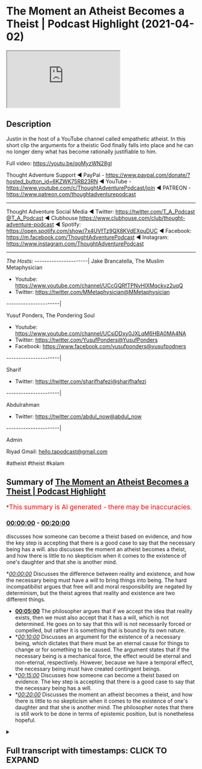 # The Moment an Atheist Becomes a Theist | Podcast Highlight (2021-04-02)

<iframe loading='lazy' src='https://www.youtube.com/embed/_VjXoEPU5z0'></iframe>

## Description

Justin in the host of a YouTube channel called empathetic atheist. In this short clip the arguments for a theistic God finally falls into place and he can no longer deny what has become rationally justifiable to him.

Full video: https://youtu.be/qoMyzWN28gI

Thought Adventure Support
◄ PayPal - https://www.paypal.com/donate/?hosted_button_id=6KZWK75RB23RN 
◄ YouTube - https://www.youtube.com/c/ThoughtAdventurePodcast/join
◄ PATREON - https://www.patreon.com/thoughtadventurepodcast
____________________________________________________________________

Thought Adventure Social Media
◄ Twitter: https://twitter.com/T_A_Podcast​​@T_A_Podcast
◄ Clubhouse https://www.clubhouse.com/club/thought-adventure-podcast
◄ Spotify: https://open.spotify.com/show/7x4UVfTz9QX8KVdEXquDUC
◄ Facebook: https://m.facebook.com/ThoughtAdventurePodcast
◄ Instagram: https://www.instagram.com/ThoughtAdventurePodcast​

----------------------------------------------------------------

*The Hosts:*
----------------------|
Jake Brancatella, The Muslim Metaphysician

- Youtube: https://www.youtube.com/channel/UCcGQRfTPNyHlXMqckvz2uqQ
- Twitter:  https://twitter.com/MMetaphysician​​@MMetaphysician

----------------------|

Yusuf Ponders, The Pondering Soul

- Youtube: https://www.youtube.com/channel/UCsiDDxy0JXLqM6HBA0MA4NA
- Twitter: https://twitter.com/YusufPonders​​@YusufPonders
- Facebook: https://www.facebook.com/yusufponders​@yusufpodners

----------------------|

Sharif

- Twitter: https://twitter.com/sharifhafezi​​@sharifhafezi

----------------------|

Abdulrahman

- Twitter: https://twitter.com/abdul_now​@abdul_now

----------------------|

Admin

Riyad 
Gmail: hello.tapodcast@gmail.com

#atheist #theist #kalam

## Summary of [The Moment an Atheist Becomes a Theist | Podcast Highlight](https://www.youtube.com/watch?v=_VjXoEPU5z0)


*<span style="color:red; font-size:125%">This summary is AI generated - there may be inaccuracies</span>.

### [00:00:00](https://www.youtube.com/watch?v=_VjXoEPU5z0&t=0) - [00:20:00](https://www.youtube.com/watch?v=_VjXoEPU5z0&t=1200)

 discusses how someone can become a theist based on evidence, and how the key step is accepting that there is a good case to say that the necessary being has a will.  also discusses the moment an atheist becomes a theist, and how there is little to no skepticism when it comes to the existence of one's daughter and that she is another mind.

**[00:00:00](https://www.youtube.com/watch?v=_VjXoEPU5z0&t=0)* Discusses the difference between reality and existence, and how the necessary being must have a will to bring things into being. The hard incompatibilist argues that free will and moral responsibility are negated by determinism, but the theist agrees that reality and existence are two different things.
* **[00:05:00](https://www.youtube.com/watch?v=_VjXoEPU5z0&t=300)** The philosopher argues that if we accept the idea that reality exists, then we must also accept that it has a will, which is not determined. He goes on to say that this will is not necessarily forced or compelled, but rather it is something that is bound by its own nature.
* **[00:10:00](https://www.youtube.com/watch?v=_VjXoEPU5z0&t=600)* Discusses an argument for the existence of a necessary being, which dictates that there must be an eternal cause for things to change or for something to be caused. The argument states that if the necessary being is a mechanical force, the effect would be eternal and non-eternal, respectively. However, because we have a temporal effect, the necessary being must have created contingent beings.
* **[00:15:00](https://www.youtube.com/watch?v=_VjXoEPU5z0&t=900)* Discusses how someone can become a theist based on evidence. The key step is accepting that there is a good case to say that the necessary being has a will.
* **[00:20:00](https://www.youtube.com/watch?v=_VjXoEPU5z0&t=1200)* Discusses the moment an atheist becomes a theist, and how there is little to no skepticism when it comes to the existence of one's daughter and that she is another mind. The philosopher notes that there is still work to be done in terms of epistemic position, but is nonetheless hopeful.

<details><summary><h2>Full transcript with timestamps: CLICK TO EXPAND</h2></summary>

[0:00:14](https://youtu.be/_VjXoEPU5z0?t=14) yeah good man i was just  
[0:00:15](https://youtu.be/_VjXoEPU5z0?t=15) obviously i had to go and pray so i  
[0:00:17](https://youtu.be/_VjXoEPU5z0?t=17) couldn't hear the discussion so  
[0:00:19](https://youtu.be/_VjXoEPU5z0?t=19) have you convinced him yet about belief  
[0:00:21](https://youtu.be/_VjXoEPU5z0?t=21) in a god yet  
[0:00:24](https://youtu.be/_VjXoEPU5z0?t=24) oh i'm there i'm there with a with a  
[0:00:25](https://youtu.be/_VjXoEPU5z0?t=25) necessary being  
[0:00:28](https://youtu.be/_VjXoEPU5z0?t=28) is this a necessary being do you believe  
[0:00:29](https://youtu.be/_VjXoEPU5z0?t=29) in necessary stage two brother  
[0:00:32](https://youtu.be/_VjXoEPU5z0?t=32) do you believe that a necessary being  
[0:00:33](https://youtu.be/_VjXoEPU5z0?t=33) needs to have a will no  
[0:00:37](https://youtu.be/_VjXoEPU5z0?t=37) yeah explain why not  
[0:00:40](https://youtu.be/_VjXoEPU5z0?t=40) i don't think reality has a will reality  
[0:00:44](https://youtu.be/_VjXoEPU5z0?t=44) to me is the causal necessary principle  
[0:00:46](https://youtu.be/_VjXoEPU5z0?t=46) for the  
[0:00:46](https://youtu.be/_VjXoEPU5z0?t=46) for the existence of the universe so  
[0:00:49](https://youtu.be/_VjXoEPU5z0?t=49) with reality reality is the equivalent  
[0:00:51](https://youtu.be/_VjXoEPU5z0?t=51) to god  
[0:00:51](https://youtu.be/_VjXoEPU5z0?t=51) uh reality causes i wouldn't use the  
[0:00:54](https://youtu.be/_VjXoEPU5z0?t=54) word created but i  
[0:00:55](https://youtu.be/_VjXoEPU5z0?t=55) would use the word causes uh matter  
[0:00:58](https://youtu.be/_VjXoEPU5z0?t=58) space time consciousness all those  
[0:01:01](https://youtu.be/_VjXoEPU5z0?t=61) things i've  
[0:01:02](https://youtu.be/_VjXoEPU5z0?t=62) been looking into something called  
[0:01:03](https://youtu.be/_VjXoEPU5z0?t=63) neutral monism are you guys familiar  
[0:01:05](https://youtu.be/_VjXoEPU5z0?t=65) with that  
[0:01:07](https://youtu.be/_VjXoEPU5z0?t=67) yes but what do you mean by reality  
[0:01:09](https://youtu.be/_VjXoEPU5z0?t=69) causes  
[0:01:11](https://youtu.be/_VjXoEPU5z0?t=71) reality what is reality in that is it  
[0:01:14](https://youtu.be/_VjXoEPU5z0?t=74) just  
[0:01:15](https://youtu.be/_VjXoEPU5z0?t=75) like a um i mean what is reality in that  
[0:01:19](https://youtu.be/_VjXoEPU5z0?t=79) equation a plane of existence where  
[0:01:22](https://youtu.be/_VjXoEPU5z0?t=82) every contingent  
[0:01:23](https://youtu.be/_VjXoEPU5z0?t=83) thing is derived from  
[0:01:26](https://youtu.be/_VjXoEPU5z0?t=86) but you understand that the term con  
[0:01:28](https://youtu.be/_VjXoEPU5z0?t=88) existence is a predicate  
[0:01:30](https://youtu.be/_VjXoEPU5z0?t=90) it's something that you give uh as a  
[0:01:34](https://youtu.be/_VjXoEPU5z0?t=94) property of a being  
[0:01:35](https://youtu.be/_VjXoEPU5z0?t=95) it's not something that exists so i  
[0:01:37](https://youtu.be/_VjXoEPU5z0?t=97) can't use existence as a noun  
[0:01:39](https://youtu.be/_VjXoEPU5z0?t=99) well and the way you're using it as well  
[0:01:41](https://youtu.be/_VjXoEPU5z0?t=101) as you will use it as an adjective isn't  
[0:01:44](https://youtu.be/_VjXoEPU5z0?t=104) it  
[0:01:46](https://youtu.be/_VjXoEPU5z0?t=106) well yeah yeah okay and i guess you  
[0:01:48](https://youtu.be/_VjXoEPU5z0?t=108) could also this is still  
[0:01:50](https://youtu.be/_VjXoEPU5z0?t=110) just referring to the fact that anything  
[0:01:52](https://youtu.be/_VjXoEPU5z0?t=112) that has existence you're sort of  
[0:01:54](https://youtu.be/_VjXoEPU5z0?t=114) putting it into that  
[0:01:55](https://youtu.be/_VjXoEPU5z0?t=115) but we've already spent a bit of time  
[0:01:57](https://youtu.be/_VjXoEPU5z0?t=117) discussing why there's a distinction and  
[0:01:58](https://youtu.be/_VjXoEPU5z0?t=118) you've already  
[0:01:59](https://youtu.be/_VjXoEPU5z0?t=119) um conceded to this there's a  
[0:02:01](https://youtu.be/_VjXoEPU5z0?t=121) distinction between two different kinds  
[0:02:03](https://youtu.be/_VjXoEPU5z0?t=123) of existence  
[0:02:04](https://youtu.be/_VjXoEPU5z0?t=124) that being possible existence or  
[0:02:05](https://youtu.be/_VjXoEPU5z0?t=125) contingent beings and the necessary  
[0:02:07](https://youtu.be/_VjXoEPU5z0?t=127) being  
[0:02:08](https://youtu.be/_VjXoEPU5z0?t=128) so when you're describing existence in  
[0:02:10](https://youtu.be/_VjXoEPU5z0?t=130) the way you are  
[0:02:11](https://youtu.be/_VjXoEPU5z0?t=131) you're just putting these all of these  
[0:02:13](https://youtu.be/_VjXoEPU5z0?t=133) things into one category despite there  
[0:02:15](https://youtu.be/_VjXoEPU5z0?t=135) being a huge distinction between  
[0:02:17](https://youtu.be/_VjXoEPU5z0?t=137) that which gives rise to possible  
[0:02:19](https://youtu.be/_VjXoEPU5z0?t=139) existence  
[0:02:20](https://youtu.be/_VjXoEPU5z0?t=140) and the thing that's making them come  
[0:02:23](https://youtu.be/_VjXoEPU5z0?t=143) into being itself  
[0:02:25](https://youtu.be/_VjXoEPU5z0?t=145) so you've already said that there is a  
[0:02:27](https://youtu.be/_VjXoEPU5z0?t=147) necessary being  
[0:02:30](https://youtu.be/_VjXoEPU5z0?t=150) and to say well existence doesn't have a  
[0:02:33](https://youtu.be/_VjXoEPU5z0?t=153) will  
[0:02:34](https://youtu.be/_VjXoEPU5z0?t=154) that's to completely forget all the  
[0:02:36](https://youtu.be/_VjXoEPU5z0?t=156) argumentation that's been leading up to  
[0:02:38](https://youtu.be/_VjXoEPU5z0?t=158) this distinction between different kinds  
[0:02:39](https://youtu.be/_VjXoEPU5z0?t=159) of  
[0:02:40](https://youtu.be/_VjXoEPU5z0?t=160) existent beings that is necessary and  
[0:02:43](https://youtu.be/_VjXoEPU5z0?t=163) possible and to say well this as a whole  
[0:02:47](https://youtu.be/_VjXoEPU5z0?t=167) can't have a will we've not been arguing  
[0:02:49](https://youtu.be/_VjXoEPU5z0?t=169) for that we've said we've admitted yes  
[0:02:51](https://youtu.be/_VjXoEPU5z0?t=171) there are  
[0:02:52](https://youtu.be/_VjXoEPU5z0?t=172) there is this thing called existent  
[0:02:54](https://youtu.be/_VjXoEPU5z0?t=174) beings  
[0:02:56](https://youtu.be/_VjXoEPU5z0?t=176) now if you go into that bubble of things  
[0:02:59](https://youtu.be/_VjXoEPU5z0?t=179) are there different kinds of existent  
[0:03:00](https://youtu.be/_VjXoEPU5z0?t=180) beings yes there's a necessary being  
[0:03:02](https://youtu.be/_VjXoEPU5z0?t=182) and there's a possible being or possible  
[0:03:04](https://youtu.be/_VjXoEPU5z0?t=184) beings plural  
[0:03:06](https://youtu.be/_VjXoEPU5z0?t=186) and we're saying that the uh the  
[0:03:10](https://youtu.be/_VjXoEPU5z0?t=190) necessary  
[0:03:11](https://youtu.be/_VjXoEPU5z0?t=191) has to have a will and we we gave the  
[0:03:13](https://youtu.be/_VjXoEPU5z0?t=193) reasoning there so if this necessary  
[0:03:15](https://youtu.be/_VjXoEPU5z0?t=195) being is  
[0:03:15](https://youtu.be/_VjXoEPU5z0?t=195) independent yeah it is bringing things  
[0:03:18](https://youtu.be/_VjXoEPU5z0?t=198) into being  
[0:03:20](https://youtu.be/_VjXoEPU5z0?t=200) there is this strange occurrence here of  
[0:03:22](https://youtu.be/_VjXoEPU5z0?t=202) the the lack of  
[0:03:23](https://youtu.be/_VjXoEPU5z0?t=203) causality in the sense that this being  
[0:03:25](https://youtu.be/_VjXoEPU5z0?t=205) isn't being acted  
[0:03:26](https://youtu.be/_VjXoEPU5z0?t=206) upon in the same way so i know you're a  
[0:03:29](https://youtu.be/_VjXoEPU5z0?t=209) determinist yeah  
[0:03:30](https://youtu.be/_VjXoEPU5z0?t=210) are you still there i mean i've i've  
[0:03:32](https://youtu.be/_VjXoEPU5z0?t=212) moved on that too  
[0:03:34](https://youtu.be/_VjXoEPU5z0?t=214) but so but even if you would want to let  
[0:03:36](https://youtu.be/_VjXoEPU5z0?t=216) me just clarify real quick i  
[0:03:38](https://youtu.be/_VjXoEPU5z0?t=218) i am a hard incompatibilist uh in the  
[0:03:40](https://youtu.be/_VjXoEPU5z0?t=220) same sense as jake  
[0:03:43](https://youtu.be/_VjXoEPU5z0?t=223) we just sit on different ends of the  
[0:03:45](https://youtu.be/_VjXoEPU5z0?t=225) spectrum i am a hard incompatibilist  
[0:03:47](https://youtu.be/_VjXoEPU5z0?t=227) that uh negates free will that leans  
[0:03:50](https://youtu.be/_VjXoEPU5z0?t=230) towards determinism negates free will  
[0:03:52](https://youtu.be/_VjXoEPU5z0?t=232) and or moral responsibility okay right  
[0:03:55](https://youtu.be/_VjXoEPU5z0?t=235) but you understand just in that when you  
[0:03:57](https://youtu.be/_VjXoEPU5z0?t=237) say existence  
[0:03:58](https://youtu.be/_VjXoEPU5z0?t=238) is the necessary existence you're using  
[0:04:02](https://youtu.be/_VjXoEPU5z0?t=242) existence that  
[0:04:03](https://youtu.be/_VjXoEPU5z0?t=243) has an adjective exactly it doesn't make  
[0:04:06](https://youtu.be/_VjXoEPU5z0?t=246) sense when you say existing no no no  
[0:04:09](https://youtu.be/_VjXoEPU5z0?t=249) reality is  
[0:04:12](https://youtu.be/_VjXoEPU5z0?t=252) so what i would need to do is is find a  
[0:04:14](https://youtu.be/_VjXoEPU5z0?t=254) way to separate  
[0:04:15](https://youtu.be/_VjXoEPU5z0?t=255) reality from existence find a  
[0:04:18](https://youtu.be/_VjXoEPU5z0?t=258) distinction between those two things  
[0:04:19](https://youtu.be/_VjXoEPU5z0?t=259) because i'm not necessarily trying to  
[0:04:21](https://youtu.be/_VjXoEPU5z0?t=261) say  
[0:04:22](https://youtu.be/_VjXoEPU5z0?t=262) that existence is existence or reality  
[0:04:25](https://youtu.be/_VjXoEPU5z0?t=265) is reality  
[0:04:30](https://youtu.be/_VjXoEPU5z0?t=270) is that which exists as either a  
[0:04:33](https://youtu.be/_VjXoEPU5z0?t=273) possible existence or a necessary  
[0:04:35](https://youtu.be/_VjXoEPU5z0?t=275) existence which i think what joseph was  
[0:04:36](https://youtu.be/_VjXoEPU5z0?t=276) saying before  
[0:04:38](https://youtu.be/_VjXoEPU5z0?t=278) then yes but that's what we agree that  
[0:04:40](https://youtu.be/_VjXoEPU5z0?t=280) reality  
[0:04:42](https://youtu.be/_VjXoEPU5z0?t=282) is that which exists as a possible  
[0:04:43](https://youtu.be/_VjXoEPU5z0?t=283) existence and or it's a necessary  
[0:04:45](https://youtu.be/_VjXoEPU5z0?t=285) existence  
[0:04:46](https://youtu.be/_VjXoEPU5z0?t=286) now all we're saying is okay you've got  
[0:04:48](https://youtu.be/_VjXoEPU5z0?t=288) possible existence  
[0:04:49](https://youtu.be/_VjXoEPU5z0?t=289) which are possible and need to be  
[0:04:51](https://youtu.be/_VjXoEPU5z0?t=291) actualized to have a particular  
[0:04:53](https://youtu.be/_VjXoEPU5z0?t=293) attribute  
[0:04:54](https://youtu.be/_VjXoEPU5z0?t=294) or that they began to exist and a  
[0:04:57](https://youtu.be/_VjXoEPU5z0?t=297) necessary existence which is eternal  
[0:05:00](https://youtu.be/_VjXoEPU5z0?t=300) uh which had to do the actualizing now  
[0:05:02](https://youtu.be/_VjXoEPU5z0?t=302) the actualizing or the causing  
[0:05:05](https://youtu.be/_VjXoEPU5z0?t=305) of these possible things it required a  
[0:05:08](https://youtu.be/_VjXoEPU5z0?t=308) choice  
[0:05:09](https://youtu.be/_VjXoEPU5z0?t=309) otherwise these possible things are no  
[0:05:10](https://youtu.be/_VjXoEPU5z0?t=310) longer possible they're necessary as  
[0:05:12](https://youtu.be/_VjXoEPU5z0?t=312) well  
[0:05:13](https://youtu.be/_VjXoEPU5z0?t=313) and no not only that yeah go sorry and  
[0:05:16](https://youtu.be/_VjXoEPU5z0?t=316) also so  
[0:05:18](https://youtu.be/_VjXoEPU5z0?t=318) the idea that existence doesn't  
[0:05:21](https://youtu.be/_VjXoEPU5z0?t=321) necessarily have to have a will  
[0:05:23](https://youtu.be/_VjXoEPU5z0?t=323) we're conceding that with the idea that  
[0:05:25](https://youtu.be/_VjXoEPU5z0?t=325) possible existence  
[0:05:27](https://youtu.be/_VjXoEPU5z0?t=327) can have a will and cannot have a will  
[0:05:29](https://youtu.be/_VjXoEPU5z0?t=329) that is some  
[0:05:30](https://youtu.be/_VjXoEPU5z0?t=330) of possible existent beings by possible  
[0:05:34](https://youtu.be/_VjXoEPU5z0?t=334) existence you mean contingent beings  
[0:05:36](https://youtu.be/_VjXoEPU5z0?t=336) yeah yeah so they can be their their  
[0:05:38](https://youtu.be/_VjXoEPU5z0?t=338) non-existence is not inconceivable  
[0:05:40](https://youtu.be/_VjXoEPU5z0?t=340) so that you know these things can come  
[0:05:42](https://youtu.be/_VjXoEPU5z0?t=342) into being and they can cease to be  
[0:05:44](https://youtu.be/_VjXoEPU5z0?t=344) you know they can originate that they  
[0:05:46](https://youtu.be/_VjXoEPU5z0?t=346) have a will i would just say that their  
[0:05:47](https://youtu.be/_VjXoEPU5z0?t=347) will  
[0:05:47](https://youtu.be/_VjXoEPU5z0?t=347) isn't uh isn't derived from free choice  
[0:05:51](https://youtu.be/_VjXoEPU5z0?t=351) like that their their will right but  
[0:05:53](https://youtu.be/_VjXoEPU5z0?t=353) then that complicates it even further  
[0:05:55](https://youtu.be/_VjXoEPU5z0?t=355) because  
[0:05:55](https://youtu.be/_VjXoEPU5z0?t=355) if you want to say because we're saying  
[0:05:57](https://youtu.be/_VjXoEPU5z0?t=357) i'm saying that there are i think like a  
[0:05:58](https://youtu.be/_VjXoEPU5z0?t=358) stone  
[0:05:59](https://youtu.be/_VjXoEPU5z0?t=359) doesn't necessarily have a will i'm  
[0:06:01](https://youtu.be/_VjXoEPU5z0?t=361) happy to concede that  
[0:06:03](https://youtu.be/_VjXoEPU5z0?t=363) you know we can go down this route of  
[0:06:05](https://youtu.be/_VjXoEPU5z0?t=365) psychism and things like that but  
[0:06:07](https://youtu.be/_VjXoEPU5z0?t=367) i'm happy to say that there are things  
[0:06:09](https://youtu.be/_VjXoEPU5z0?t=369) in existence that don't have a will  
[0:06:12](https://youtu.be/_VjXoEPU5z0?t=372) and you know if you're saying that then  
[0:06:15](https://youtu.be/_VjXoEPU5z0?t=375) we can say  
[0:06:16](https://youtu.be/_VjXoEPU5z0?t=376) yeah it's not necessarily the case that  
[0:06:18](https://youtu.be/_VjXoEPU5z0?t=378) existence  
[0:06:19](https://youtu.be/_VjXoEPU5z0?t=379) has to have a will well because we can  
[0:06:21](https://youtu.be/_VjXoEPU5z0?t=381) point at things in reality that don't  
[0:06:23](https://youtu.be/_VjXoEPU5z0?t=383) have a will so we yeah that's fine  
[0:06:25](https://youtu.be/_VjXoEPU5z0?t=385) but then again we've already made a  
[0:06:26](https://youtu.be/_VjXoEPU5z0?t=386) distinction between the possible and the  
[0:06:27](https://youtu.be/_VjXoEPU5z0?t=387) necessary  
[0:06:28](https://youtu.be/_VjXoEPU5z0?t=388) and the only reason you can say well  
[0:06:30](https://youtu.be/_VjXoEPU5z0?t=390) reality doesn't necessarily have to have  
[0:06:32](https://youtu.be/_VjXoEPU5z0?t=392) a will  
[0:06:34](https://youtu.be/_VjXoEPU5z0?t=394) that's a consequence of this  
[0:06:35](https://youtu.be/_VjXoEPU5z0?t=395) understanding that well possible  
[0:06:37](https://youtu.be/_VjXoEPU5z0?t=397) existence  
[0:06:38](https://youtu.be/_VjXoEPU5z0?t=398) and may not have a will and so therefore  
[0:06:40](https://youtu.be/_VjXoEPU5z0?t=400) you can infer from that  
[0:06:42](https://youtu.be/_VjXoEPU5z0?t=402) to the idea that quote reality doesn't  
[0:06:45](https://youtu.be/_VjXoEPU5z0?t=405) have a will  
[0:06:46](https://youtu.be/_VjXoEPU5z0?t=406) but then all you're talking about here  
[0:06:48](https://youtu.be/_VjXoEPU5z0?t=408) is the set of contingent things  
[0:06:51](https://youtu.be/_VjXoEPU5z0?t=411) and you're not seeing that we've already  
[0:06:53](https://youtu.be/_VjXoEPU5z0?t=413) made a distinction between that set  
[0:06:55](https://youtu.be/_VjXoEPU5z0?t=415) and the necessary existence and so then  
[0:06:57](https://youtu.be/_VjXoEPU5z0?t=417) when we're talking about the necessary  
[0:06:59](https://youtu.be/_VjXoEPU5z0?t=419) existence  
[0:06:59](https://youtu.be/_VjXoEPU5z0?t=419) there is no other way of explaining this  
[0:07:01](https://youtu.be/_VjXoEPU5z0?t=421) is other than having  
[0:07:03](https://youtu.be/_VjXoEPU5z0?t=423) the ability to choose there's nothing  
[0:07:05](https://youtu.be/_VjXoEPU5z0?t=425) acting upon it  
[0:07:06](https://youtu.be/_VjXoEPU5z0?t=426) making it do anything whatever  
[0:07:09](https://youtu.be/_VjXoEPU5z0?t=429) actions are coming from it whatever um  
[0:07:12](https://youtu.be/_VjXoEPU5z0?t=432) effects come from it  
[0:07:14](https://youtu.be/_VjXoEPU5z0?t=434) are self-determined and this is about as  
[0:07:17](https://youtu.be/_VjXoEPU5z0?t=437) free as a will as you're gonna get and  
[0:07:18](https://youtu.be/_VjXoEPU5z0?t=438) then  
[0:07:18](https://youtu.be/_VjXoEPU5z0?t=438) on top of that with what you've just  
[0:07:20](https://youtu.be/_VjXoEPU5z0?t=440) said um the this can you repeat what you  
[0:07:22](https://youtu.be/_VjXoEPU5z0?t=442) just mentioned there about you can  
[0:07:24](https://youtu.be/_VjXoEPU5z0?t=444) imagine  
[0:07:25](https://youtu.be/_VjXoEPU5z0?t=445) um you know these things as having a  
[0:07:26](https://youtu.be/_VjXoEPU5z0?t=446) will but a deterministic will  
[0:07:29](https://youtu.be/_VjXoEPU5z0?t=449) basic basically i have a will that's  
[0:07:32](https://youtu.be/_VjXoEPU5z0?t=452) that's derived from a arena of faculties  
[0:07:35](https://youtu.be/_VjXoEPU5z0?t=455) of  
[0:07:36](https://youtu.be/_VjXoEPU5z0?t=456) external factors like my existence my  
[0:07:38](https://youtu.be/_VjXoEPU5z0?t=458) brain my parents my society  
[0:07:39](https://youtu.be/_VjXoEPU5z0?t=459) everything like that brings me to figure  
[0:07:42](https://youtu.be/_VjXoEPU5z0?t=462) out what i like what i don't like what i  
[0:07:44](https://youtu.be/_VjXoEPU5z0?t=464) think is  
[0:07:44](https://youtu.be/_VjXoEPU5z0?t=464) right and wrong true and false all of  
[0:07:47](https://youtu.be/_VjXoEPU5z0?t=467) the things are from  
[0:07:48](https://youtu.be/_VjXoEPU5z0?t=468) external factors which are influences  
[0:07:50](https://youtu.be/_VjXoEPU5z0?t=470) that  
[0:07:51](https://youtu.be/_VjXoEPU5z0?t=471) could have could have caused me to  
[0:07:54](https://youtu.be/_VjXoEPU5z0?t=474) believe that something is right or wrong  
[0:07:57](https://youtu.be/_VjXoEPU5z0?t=477) but this is great though bro because  
[0:07:58](https://youtu.be/_VjXoEPU5z0?t=478) well for us not for you  
[0:08:00](https://youtu.be/_VjXoEPU5z0?t=480) because if you're willing to concede  
[0:08:02](https://youtu.be/_VjXoEPU5z0?t=482) here  
[0:08:03](https://youtu.be/_VjXoEPU5z0?t=483) that you know all of these things  
[0:08:05](https://youtu.be/_VjXoEPU5z0?t=485) despite being determined have  
[0:08:07](https://youtu.be/_VjXoEPU5z0?t=487) will then you have to admit that  
[0:08:10](https://youtu.be/_VjXoEPU5z0?t=490) whatever this necessary being is has a  
[0:08:13](https://youtu.be/_VjXoEPU5z0?t=493) will that is not determined  
[0:08:14](https://youtu.be/_VjXoEPU5z0?t=494) therefore has a free will  
[0:08:18](https://youtu.be/_VjXoEPU5z0?t=498) because if you're willing to acknowledge  
[0:08:20](https://youtu.be/_VjXoEPU5z0?t=500) if it's determined by other causes  
[0:08:22](https://youtu.be/_VjXoEPU5z0?t=502) and this necessary being is independent  
[0:08:25](https://youtu.be/_VjXoEPU5z0?t=505) i there's no other causes  
[0:08:27](https://youtu.be/_VjXoEPU5z0?t=507) determining it is this necessary being  
[0:08:31](https://youtu.be/_VjXoEPU5z0?t=511) bound by by his nature  
[0:08:34](https://youtu.be/_VjXoEPU5z0?t=514) for example can this necessary being you  
[0:08:36](https://youtu.be/_VjXoEPU5z0?t=516) guys are speaking about  
[0:08:38](https://youtu.be/_VjXoEPU5z0?t=518) can it lie can it sin  
[0:08:41](https://youtu.be/_VjXoEPU5z0?t=521) can it shoot well i'm not going to say  
[0:08:43](https://youtu.be/_VjXoEPU5z0?t=523) choose not to exist because that's kind  
[0:08:44](https://youtu.be/_VjXoEPU5z0?t=524) of stupid  
[0:08:45](https://youtu.be/_VjXoEPU5z0?t=525) but can it do those things like it's  
[0:08:48](https://youtu.be/_VjXoEPU5z0?t=528) it's bound  
[0:08:49](https://youtu.be/_VjXoEPU5z0?t=529) by its own nature which means there's  
[0:08:51](https://youtu.be/_VjXoEPU5z0?t=531) some deterministic  
[0:08:53](https://youtu.be/_VjXoEPU5z0?t=533) uh attributes there see i would say this  
[0:08:56](https://youtu.be/_VjXoEPU5z0?t=536) i would say the problem with those types  
[0:08:58](https://youtu.be/_VjXoEPU5z0?t=538) of questions is that it sort of  
[0:09:00](https://youtu.be/_VjXoEPU5z0?t=540) goes a bit too further to where we're at  
[0:09:04](https://youtu.be/_VjXoEPU5z0?t=544) so we're at being and then we're trying  
[0:09:06](https://youtu.be/_VjXoEPU5z0?t=546) to say okay does it necessarily be is it  
[0:09:08](https://youtu.be/_VjXoEPU5z0?t=548) some sort of mechanical force within the  
[0:09:10](https://youtu.be/_VjXoEPU5z0?t=550) universe  
[0:09:11](https://youtu.be/_VjXoEPU5z0?t=551) that has no consciousness no will and  
[0:09:14](https://youtu.be/_VjXoEPU5z0?t=554) therefore was forced to create  
[0:09:15](https://youtu.be/_VjXoEPU5z0?t=555) so we're trying to move the discussion  
[0:09:17](https://youtu.be/_VjXoEPU5z0?t=557) from there to a will and then we can  
[0:09:19](https://youtu.be/_VjXoEPU5z0?t=559) start talking about other properties  
[0:09:21](https://youtu.be/_VjXoEPU5z0?t=561) and i i i mentioned the point i said if  
[0:09:23](https://youtu.be/_VjXoEPU5z0?t=563) we say reality  
[0:09:25](https://youtu.be/_VjXoEPU5z0?t=565) exists we're saying oh reality is  
[0:09:26](https://youtu.be/_VjXoEPU5z0?t=566) reality we're saying reality is either a  
[0:09:28](https://youtu.be/_VjXoEPU5z0?t=568) contingent being  
[0:09:30](https://youtu.be/_VjXoEPU5z0?t=570) and a necessary being isn't it and we're  
[0:09:32](https://youtu.be/_VjXoEPU5z0?t=572) saying well contingent beings didn't  
[0:09:33](https://youtu.be/_VjXoEPU5z0?t=573) don't explain their own existence  
[0:09:36](https://youtu.be/_VjXoEPU5z0?t=576) and necessary being does explain its own  
[0:09:38](https://youtu.be/_VjXoEPU5z0?t=578) existence by necessity has to exist  
[0:09:40](https://youtu.be/_VjXoEPU5z0?t=580) independently  
[0:09:41](https://youtu.be/_VjXoEPU5z0?t=581) and that the necessity necessary being  
[0:09:44](https://youtu.be/_VjXoEPU5z0?t=584) causes the contingent beings  
[0:09:46](https://youtu.be/_VjXoEPU5z0?t=586) to exist yeah now that causal  
[0:09:49](https://youtu.be/_VjXoEPU5z0?t=589) relationship  
[0:09:50](https://youtu.be/_VjXoEPU5z0?t=590) is it something that is forced or  
[0:09:53](https://youtu.be/_VjXoEPU5z0?t=593) compelled  
[0:09:54](https://youtu.be/_VjXoEPU5z0?t=594) upon the necessary being like a  
[0:09:57](https://youtu.be/_VjXoEPU5z0?t=597) mechanical force  
[0:09:58](https://youtu.be/_VjXoEPU5z0?t=598) now if it's forced or compelled the  
[0:10:01](https://youtu.be/_VjXoEPU5z0?t=601) problem is  
[0:10:02](https://youtu.be/_VjXoEPU5z0?t=602) is that then the possible beings have to  
[0:10:05](https://youtu.be/_VjXoEPU5z0?t=605) have always existed  
[0:10:07](https://youtu.be/_VjXoEPU5z0?t=607) because everything sufficient for the  
[0:10:10](https://youtu.be/_VjXoEPU5z0?t=610) necessary being to bring the effect  
[0:10:12](https://youtu.be/_VjXoEPU5z0?t=612) into being or cause the effect always  
[0:10:14](https://youtu.be/_VjXoEPU5z0?t=614) exists  
[0:10:15](https://youtu.be/_VjXoEPU5z0?t=615) i agree yeah so therefore if the effect  
[0:10:19](https://youtu.be/_VjXoEPU5z0?t=619) comes in at a point in time  
[0:10:23](https://youtu.be/_VjXoEPU5z0?t=623) or begins then it means that the  
[0:10:26](https://youtu.be/_VjXoEPU5z0?t=626) necessary being having all of these  
[0:10:27](https://youtu.be/_VjXoEPU5z0?t=627) necessities  
[0:10:29](https://youtu.be/_VjXoEPU5z0?t=629) you know not having anything external to  
[0:10:31](https://youtu.be/_VjXoEPU5z0?t=631) itself the only explanation we have  
[0:10:33](https://youtu.be/_VjXoEPU5z0?t=633) open to us is that it chose and this  
[0:10:36](https://youtu.be/_VjXoEPU5z0?t=636) like goes back to that  
[0:10:37](https://youtu.be/_VjXoEPU5z0?t=637) example i gave earlier i don't know if  
[0:10:38](https://youtu.be/_VjXoEPU5z0?t=638) you heard the example of seti you know  
[0:10:40](https://youtu.be/_VjXoEPU5z0?t=640) search for extraterrestrial intelligence  
[0:10:43](https://youtu.be/_VjXoEPU5z0?t=643) the reason why they look for it how they  
[0:10:45](https://youtu.be/_VjXoEPU5z0?t=645) look for intelligence  
[0:10:46](https://youtu.be/_VjXoEPU5z0?t=646) is they say is there a signal in the  
[0:10:48](https://youtu.be/_VjXoEPU5z0?t=648) universe  
[0:10:49](https://youtu.be/_VjXoEPU5z0?t=649) that doesn't have a naturalistic origin  
[0:10:52](https://youtu.be/_VjXoEPU5z0?t=652) that cannot be explained by some  
[0:10:54](https://youtu.be/_VjXoEPU5z0?t=654) physical law  
[0:10:55](https://youtu.be/_VjXoEPU5z0?t=655) if there's something that cannot be  
[0:10:56](https://youtu.be/_VjXoEPU5z0?t=656) explained by physical law  
[0:10:58](https://youtu.be/_VjXoEPU5z0?t=658) then it's an indication of intelligence  
[0:11:01](https://youtu.be/_VjXoEPU5z0?t=661) yeah and we're saying that this  
[0:11:04](https://youtu.be/_VjXoEPU5z0?t=664) necessary being  
[0:11:05](https://youtu.be/_VjXoEPU5z0?t=665) doesn't depend upon any physical laws  
[0:11:08](https://youtu.be/_VjXoEPU5z0?t=668) outside of itself  
[0:11:09](https://youtu.be/_VjXoEPU5z0?t=669) it therefore chooses to create  
[0:11:12](https://youtu.be/_VjXoEPU5z0?t=672) possible beings so basically what you're  
[0:11:15](https://youtu.be/_VjXoEPU5z0?t=675) saying is that  
[0:11:16](https://youtu.be/_VjXoEPU5z0?t=676) we're on the same page with the  
[0:11:18](https://youtu.be/_VjXoEPU5z0?t=678) necessary being we're on on the same  
[0:11:20](https://youtu.be/_VjXoEPU5z0?t=680) page with an eternal  
[0:11:21](https://youtu.be/_VjXoEPU5z0?t=681) causal principle for the universe itself  
[0:11:23](https://youtu.be/_VjXoEPU5z0?t=683) for exist  
[0:11:24](https://youtu.be/_VjXoEPU5z0?t=684) existence itself you're saying that for  
[0:11:27](https://youtu.be/_VjXoEPU5z0?t=687) things to change or for something to be  
[0:11:30](https://youtu.be/_VjXoEPU5z0?t=690) caused  
[0:11:31](https://youtu.be/_VjXoEPU5z0?t=691) there needs to be a will implemented  
[0:11:33](https://youtu.be/_VjXoEPU5z0?t=693) with this necessary being  
[0:11:35](https://youtu.be/_VjXoEPU5z0?t=695) to be able to change the state of  
[0:11:37](https://youtu.be/_VjXoEPU5z0?t=697) something uh  
[0:11:38](https://youtu.be/_VjXoEPU5z0?t=698) because i was gonna say we also agree  
[0:11:42](https://youtu.be/_VjXoEPU5z0?t=702) that contingent things began to exist  
[0:11:44](https://youtu.be/_VjXoEPU5z0?t=704) don't we  
[0:11:45](https://youtu.be/_VjXoEPU5z0?t=705) yes okay so we agree there's a necessary  
[0:11:48](https://youtu.be/_VjXoEPU5z0?t=708) eternal cause  
[0:11:49](https://youtu.be/_VjXoEPU5z0?t=709) and there's an effect of contingent  
[0:11:51](https://youtu.be/_VjXoEPU5z0?t=711) beings which began to exist  
[0:11:54](https://youtu.be/_VjXoEPU5z0?t=714) now if we explain the necessary being  
[0:11:58](https://youtu.be/_VjXoEPU5z0?t=718) as a mechanical force then if the cause  
[0:12:02](https://youtu.be/_VjXoEPU5z0?t=722) is eternal  
[0:12:02](https://youtu.be/_VjXoEPU5z0?t=722) the effect would be what if the cause is  
[0:12:06](https://youtu.be/_VjXoEPU5z0?t=726) eternal  
[0:12:08](https://youtu.be/_VjXoEPU5z0?t=728) the effect would be non-eternal no it  
[0:12:11](https://youtu.be/_VjXoEPU5z0?t=731) would be  
[0:12:11](https://youtu.be/_VjXoEPU5z0?t=731) terrible if the cause if everything  
[0:12:14](https://youtu.be/_VjXoEPU5z0?t=734) sufficient to cause an  
[0:12:16](https://youtu.be/_VjXoEPU5z0?t=736) effect exists then you're going to have  
[0:12:19](https://youtu.be/_VjXoEPU5z0?t=739) an effect isn't it  
[0:12:24](https://youtu.be/_VjXoEPU5z0?t=744) the creation itself would be eternal i'm  
[0:12:26](https://youtu.be/_VjXoEPU5z0?t=746) like no  
[0:12:27](https://youtu.be/_VjXoEPU5z0?t=747) no the the the creation like we are the  
[0:12:30](https://youtu.be/_VjXoEPU5z0?t=750) effect  
[0:12:31](https://youtu.be/_VjXoEPU5z0?t=751) of yeah what's your military being  
[0:12:33](https://youtu.be/_VjXoEPU5z0?t=753) caused so we would be contingent at that  
[0:12:35](https://youtu.be/_VjXoEPU5z0?t=755) point right  
[0:12:36](https://youtu.be/_VjXoEPU5z0?t=756) so the point here is this is uh this is  
[0:12:39](https://youtu.be/_VjXoEPU5z0?t=759) one of  
[0:12:39](https://youtu.be/_VjXoEPU5z0?t=759) three uh four arguments we mentioned  
[0:12:41](https://youtu.be/_VjXoEPU5z0?t=761) here but this one argument is saying  
[0:12:43](https://youtu.be/_VjXoEPU5z0?t=763) okay  
[0:12:44](https://youtu.be/_VjXoEPU5z0?t=764) if you've got an eternal cause that has  
[0:12:46](https://youtu.be/_VjXoEPU5z0?t=766) no choice to create  
[0:12:49](https://youtu.be/_VjXoEPU5z0?t=769) then the effect would have to be  
[0:12:53](https://youtu.be/_VjXoEPU5z0?t=773) eternal exactly but because we have  
[0:12:56](https://youtu.be/_VjXoEPU5z0?t=776) not an eternal effect we have a temporal  
[0:12:59](https://youtu.be/_VjXoEPU5z0?t=779) effect  
[0:13:00](https://youtu.be/_VjXoEPU5z0?t=780) then what can we say about the eternal  
[0:13:02](https://youtu.be/_VjXoEPU5z0?t=782) cause then didn't have to create did it  
[0:13:08](https://youtu.be/_VjXoEPU5z0?t=788) it did not have to cause the effect  
[0:13:14](https://youtu.be/_VjXoEPU5z0?t=794) just just  
[0:13:17](https://youtu.be/_VjXoEPU5z0?t=797) just repeat after me no joking yeah  
[0:13:19](https://youtu.be/_VjXoEPU5z0?t=799) right  
[0:13:20](https://youtu.be/_VjXoEPU5z0?t=800) i already gotta put it up right here on  
[0:13:22](https://youtu.be/_VjXoEPU5z0?t=802) my other monitor  
[0:13:24](https://youtu.be/_VjXoEPU5z0?t=804) um does that make sense yeah that  
[0:13:27](https://youtu.be/_VjXoEPU5z0?t=807) that makes sense that makes sense and  
[0:13:30](https://youtu.be/_VjXoEPU5z0?t=810) you guys have been talking to me about  
[0:13:32](https://youtu.be/_VjXoEPU5z0?t=812) this for months and i'm just trying to  
[0:13:33](https://youtu.be/_VjXoEPU5z0?t=813) been rap  
[0:13:33](https://youtu.be/_VjXoEPU5z0?t=813) trying to been able to wrap my head  
[0:13:34](https://youtu.be/_VjXoEPU5z0?t=814) around it and to be completely honest  
[0:13:36](https://youtu.be/_VjXoEPU5z0?t=816) look up arguments to completely tear  
[0:13:38](https://youtu.be/_VjXoEPU5z0?t=818) this down  
[0:13:39](https://youtu.be/_VjXoEPU5z0?t=819) yeah i've yet to get to find any  
[0:13:42](https://youtu.be/_VjXoEPU5z0?t=822) but you know that's just one argument  
[0:13:44](https://youtu.be/_VjXoEPU5z0?t=824) remember  
[0:13:45](https://youtu.be/_VjXoEPU5z0?t=825) the other arguments as well justin are  
[0:13:47](https://youtu.be/_VjXoEPU5z0?t=827) like for example  
[0:13:48](https://youtu.be/_VjXoEPU5z0?t=828) you know last after last time show we  
[0:13:51](https://youtu.be/_VjXoEPU5z0?t=831) had discussions you had discussion with  
[0:13:52](https://youtu.be/_VjXoEPU5z0?t=832) hartman the other brothers here as well  
[0:13:54](https://youtu.be/_VjXoEPU5z0?t=834) about consciousness and we agree and  
[0:13:56](https://youtu.be/_VjXoEPU5z0?t=836) you've now become  
[0:13:58](https://youtu.be/_VjXoEPU5z0?t=838) you've rejected materialism i think  
[0:13:59](https://youtu.be/_VjXoEPU5z0?t=839) you're still on that aren't you  
[0:14:01](https://youtu.be/_VjXoEPU5z0?t=841) so you rejected materialism you believe  
[0:14:03](https://youtu.be/_VjXoEPU5z0?t=843) consciousness cannot be explained by  
[0:14:05](https://youtu.be/_VjXoEPU5z0?t=845) physical physicality or physicalism  
[0:14:09](https://youtu.be/_VjXoEPU5z0?t=849) there must be something that is external  
[0:14:12](https://youtu.be/_VjXoEPU5z0?t=852) to the material realm  
[0:14:13](https://youtu.be/_VjXoEPU5z0?t=853) that cause consciousness you take your  
[0:14:16](https://youtu.be/_VjXoEPU5z0?t=856) baby steps towards a shahada here justin  
[0:14:19](https://youtu.be/_VjXoEPU5z0?t=859) yeah so i'm just saying  
[0:14:22](https://youtu.be/_VjXoEPU5z0?t=862) there's so many different ways of  
[0:14:24](https://youtu.be/_VjXoEPU5z0?t=864) looking at this question  
[0:14:26](https://youtu.be/_VjXoEPU5z0?t=866) all of them seem to always point to a  
[0:14:28](https://youtu.be/_VjXoEPU5z0?t=868) necessary being  
[0:14:30](https://youtu.be/_VjXoEPU5z0?t=870) that has conscious awareness of what it  
[0:14:32](https://youtu.be/_VjXoEPU5z0?t=872) did  
[0:14:34](https://youtu.be/_VjXoEPU5z0?t=874) yeah or what it caused yeah  
[0:14:41](https://youtu.be/_VjXoEPU5z0?t=881) i don't want to push it justin because i  
[0:14:43](https://youtu.be/_VjXoEPU5z0?t=883) know somebody have to think about it bro  
[0:14:50](https://youtu.be/_VjXoEPU5z0?t=890) a couple more days don't get don't be  
[0:14:52](https://youtu.be/_VjXoEPU5z0?t=892) afraid to keep pushing  
[0:14:54](https://youtu.be/_VjXoEPU5z0?t=894) so justin remember this argument does  
[0:14:57](https://youtu.be/_VjXoEPU5z0?t=897) not necessarily  
[0:14:58](https://youtu.be/_VjXoEPU5z0?t=898) lead you to islam it leads you to theism  
[0:15:02](https://youtu.be/_VjXoEPU5z0?t=902) but the next step about islam  
[0:15:05](https://youtu.be/_VjXoEPU5z0?t=905) and there's a few steps but one of the  
[0:15:07](https://youtu.be/_VjXoEPU5z0?t=907) key steps would be  
[0:15:08](https://youtu.be/_VjXoEPU5z0?t=908) is what religion best explains this  
[0:15:12](https://youtu.be/_VjXoEPU5z0?t=912) necessary being yeah so which divine  
[0:15:15](https://youtu.be/_VjXoEPU5z0?t=915) can you know the lots of people claim to  
[0:15:17](https://youtu.be/_VjXoEPU5z0?t=917) have received this revelation from this  
[0:15:19](https://youtu.be/_VjXoEPU5z0?t=919) necessary being  
[0:15:20](https://youtu.be/_VjXoEPU5z0?t=920) that has a will consciousness  
[0:15:21](https://youtu.be/_VjXoEPU5z0?t=921) intelligence that created  
[0:15:23](https://youtu.be/_VjXoEPU5z0?t=923) through intentionality what best  
[0:15:26](https://youtu.be/_VjXoEPU5z0?t=926) explains it  
[0:15:27](https://youtu.be/_VjXoEPU5z0?t=927) well that's an easy step that's an easy  
[0:15:29](https://youtu.be/_VjXoEPU5z0?t=929) step that i've already been doing  
[0:15:31](https://youtu.be/_VjXoEPU5z0?t=931) i mean i've already been on that step as  
[0:15:33](https://youtu.be/_VjXoEPU5z0?t=933) an atheist like as an atheist you can  
[0:15:34](https://youtu.be/_VjXoEPU5z0?t=934) even do that use the  
[0:15:36](https://youtu.be/_VjXoEPU5z0?t=936) process of elimination looking at other  
[0:15:38](https://youtu.be/_VjXoEPU5z0?t=938) religions and seeing like  
[0:15:41](https://youtu.be/_VjXoEPU5z0?t=941) oh boy this this ain't gonna work this  
[0:15:43](https://youtu.be/_VjXoEPU5z0?t=943) ain't gonna work at all  
[0:15:44](https://youtu.be/_VjXoEPU5z0?t=944) yeah so i've already kind of been doing  
[0:15:47](https://youtu.be/_VjXoEPU5z0?t=947) that  
[0:15:48](https://youtu.be/_VjXoEPU5z0?t=948) uh and like i said the the few that are  
[0:15:51](https://youtu.be/_VjXoEPU5z0?t=951) left  
[0:15:52](https://youtu.be/_VjXoEPU5z0?t=952) are judaism in islam  
[0:15:57](https://youtu.be/_VjXoEPU5z0?t=957) yeah so how  
[0:16:00](https://youtu.be/_VjXoEPU5z0?t=960) how do we push judaism out of this  
[0:16:04](https://youtu.be/_VjXoEPU5z0?t=964) well before we do that i mean we  
[0:16:08](https://youtu.be/_VjXoEPU5z0?t=968) we have to get you to agree that the  
[0:16:10](https://youtu.be/_VjXoEPU5z0?t=970) necessary being  
[0:16:12](https://youtu.be/_VjXoEPU5z0?t=972) is god or at least something like it if  
[0:16:14](https://youtu.be/_VjXoEPU5z0?t=974) you're not  
[0:16:15](https://youtu.be/_VjXoEPU5z0?t=975) fine with the word god because but to be  
[0:16:17](https://youtu.be/_VjXoEPU5z0?t=977) honest it sounds like he's already there  
[0:16:19](https://youtu.be/_VjXoEPU5z0?t=979) like if he's saying now  
[0:16:20](https://youtu.be/_VjXoEPU5z0?t=980) his either judaism or islam then i think  
[0:16:25](https://youtu.be/_VjXoEPU5z0?t=985) i want you to take you got to take this  
[0:16:26](https://youtu.be/_VjXoEPU5z0?t=986) he's got to say it  
[0:16:30](https://youtu.be/_VjXoEPU5z0?t=990) no he's got to take the hat off man just  
[0:16:32](https://youtu.be/_VjXoEPU5z0?t=992)Laughter 
[0:16:34](https://youtu.be/_VjXoEPU5z0?t=994) all right right justin that there are  
[0:16:37](https://youtu.be/_VjXoEPU5z0?t=997) i i just think you have to i think you  
[0:16:39](https://youtu.be/_VjXoEPU5z0?t=999) do know this but you have to take it  
[0:16:41](https://youtu.be/_VjXoEPU5z0?t=1001) to our responses to these arguments  
[0:16:45](https://youtu.be/_VjXoEPU5z0?t=1005) from the atheist side there there's a  
[0:16:48](https://youtu.be/_VjXoEPU5z0?t=1008) lot of back and forth right so it's not  
[0:16:50](https://youtu.be/_VjXoEPU5z0?t=1010) like  
[0:16:50](https://youtu.be/_VjXoEPU5z0?t=1010) right it's not like there isn't a  
[0:16:52](https://youtu.be/_VjXoEPU5z0?t=1012) discussion to be had but what we're  
[0:16:53](https://youtu.be/_VjXoEPU5z0?t=1013) telling you is that  
[0:16:54](https://youtu.be/_VjXoEPU5z0?t=1014) all in all this is a very strong case  
[0:16:57](https://youtu.be/_VjXoEPU5z0?t=1017) and i i would argue that based on all  
[0:17:01](https://youtu.be/_VjXoEPU5z0?t=1021) this evidence even if even if i'm making  
[0:17:04](https://youtu.be/_VjXoEPU5z0?t=1024) a weaker case that it is just rational  
[0:17:07](https://youtu.be/_VjXoEPU5z0?t=1027) there is some  
[0:17:11](https://youtu.be/_VjXoEPU5z0?t=1031) i'm rational to believe in god let's say  
[0:17:13](https://youtu.be/_VjXoEPU5z0?t=1033) i think the stronger case is very doable  
[0:17:15](https://youtu.be/_VjXoEPU5z0?t=1035) that god does exist a deductive case but  
[0:17:18](https://youtu.be/_VjXoEPU5z0?t=1038) even if i'm making the weaker case that  
[0:17:19](https://youtu.be/_VjXoEPU5z0?t=1039) there is  
[0:17:20](https://youtu.be/_VjXoEPU5z0?t=1040) a rationale to believe in god and that  
[0:17:22](https://youtu.be/_VjXoEPU5z0?t=1042) there's this kind of like epistemic  
[0:17:24](https://youtu.be/_VjXoEPU5z0?t=1044) permissiveness  
[0:17:25](https://youtu.be/_VjXoEPU5z0?t=1045) in in this whole atheism theism  
[0:17:27](https://youtu.be/_VjXoEPU5z0?t=1047) discussion that there is a rational  
[0:17:29](https://youtu.be/_VjXoEPU5z0?t=1049) basis  
[0:17:30](https://youtu.be/_VjXoEPU5z0?t=1050) through which you can adopt theism and  
[0:17:32](https://youtu.be/_VjXoEPU5z0?t=1052) your  
[0:17:33](https://youtu.be/_VjXoEPU5z0?t=1053) worldview as an atheist entails that  
[0:17:37](https://youtu.be/_VjXoEPU5z0?t=1057) the truth about these existential and  
[0:17:39](https://youtu.be/_VjXoEPU5z0?t=1059) philosophical questions  
[0:17:41](https://youtu.be/_VjXoEPU5z0?t=1061) in the absence of the existence of god  
[0:17:43](https://youtu.be/_VjXoEPU5z0?t=1063) doesn't even matter i mean it's  
[0:17:45](https://youtu.be/_VjXoEPU5z0?t=1065) like like true your truth-bearing  
[0:17:48](https://youtu.be/_VjXoEPU5z0?t=1068) faculties can be good in terms of your  
[0:17:50](https://youtu.be/_VjXoEPU5z0?t=1070) survivability and in terms of benefiting  
[0:17:53](https://youtu.be/_VjXoEPU5z0?t=1073) you  
[0:17:53](https://youtu.be/_VjXoEPU5z0?t=1073) here and now but in terms of these you  
[0:17:56](https://youtu.be/_VjXoEPU5z0?t=1076) know  
[0:17:57](https://youtu.be/_VjXoEPU5z0?t=1077) complex and deep existential questions  
[0:18:00](https://youtu.be/_VjXoEPU5z0?t=1080) in the absence of the existence of god  
[0:18:02](https://youtu.be/_VjXoEPU5z0?t=1082) the truth of these uh uh  
[0:18:06](https://youtu.be/_VjXoEPU5z0?t=1086) questions or propositions is literally  
[0:18:08](https://youtu.be/_VjXoEPU5z0?t=1088) meaningless  
[0:18:09](https://youtu.be/_VjXoEPU5z0?t=1089) in that bigger nihilistic picture of  
[0:18:12](https://youtu.be/_VjXoEPU5z0?t=1092) atheism  
[0:18:13](https://youtu.be/_VjXoEPU5z0?t=1093) so keeping that in mind and looking at  
[0:18:15](https://youtu.be/_VjXoEPU5z0?t=1095) the other side and saying hey there's a  
[0:18:17](https://youtu.be/_VjXoEPU5z0?t=1097) rational basis from that  
[0:18:19](https://youtu.be/_VjXoEPU5z0?t=1099) yet choosing to remain as an atheist  
[0:18:21](https://youtu.be/_VjXoEPU5z0?t=1101) when it doesn't even matter if you're an  
[0:18:22](https://youtu.be/_VjXoEPU5z0?t=1102) atheist on atheism  
[0:18:25](https://youtu.be/_VjXoEPU5z0?t=1105) is quite irrational it's  
[0:18:27](https://youtu.be/_VjXoEPU5z0?t=1107) straightforwardly  
[0:18:28](https://youtu.be/_VjXoEPU5z0?t=1108) irrational i i i think right so  
[0:18:31](https://youtu.be/_VjXoEPU5z0?t=1111) so uh yeah man i've purchased  
[0:18:34](https://youtu.be/_VjXoEPU5z0?t=1114) tickets to go to the faithless forum in  
[0:18:38](https://youtu.be/_VjXoEPU5z0?t=1118) june so i have to hold on for a couple  
[0:18:40](https://youtu.be/_VjXoEPU5z0?t=1120) more  
[0:18:40](https://youtu.be/_VjXoEPU5z0?t=1120) i'm just kidding yeah i i i think you  
[0:18:44](https://youtu.be/_VjXoEPU5z0?t=1124) should  
[0:18:44](https://youtu.be/_VjXoEPU5z0?t=1124) they're obviously don't worry justin i  
[0:18:46](https://youtu.be/_VjXoEPU5z0?t=1126) don't know i don't know you could uh you  
[0:18:48](https://youtu.be/_VjXoEPU5z0?t=1128) could be repping it for our side  
[0:18:50](https://youtu.be/_VjXoEPU5z0?t=1130) when you go there yeah just just place  
[0:18:52](https://youtu.be/_VjXoEPU5z0?t=1132) all the  
[0:18:53](https://youtu.be/_VjXoEPU5z0?t=1133) youtubers off but so  
[0:18:56](https://youtu.be/_VjXoEPU5z0?t=1136) can we just ask now so are you  
[0:19:00](https://youtu.be/_VjXoEPU5z0?t=1140) have you moved from at the beginning of  
[0:19:02](https://youtu.be/_VjXoEPU5z0?t=1142) the stream saying that the necessary  
[0:19:04](https://youtu.be/_VjXoEPU5z0?t=1144) cause doesn't have a will  
[0:19:05](https://youtu.be/_VjXoEPU5z0?t=1145) to accepting that there is a good case  
[0:19:07](https://youtu.be/_VjXoEPU5z0?t=1147) to say that it does  
[0:19:09](https://youtu.be/_VjXoEPU5z0?t=1149) i'm accepting that there is a good case  
[0:19:11](https://youtu.be/_VjXoEPU5z0?t=1151) to say that it does  
[0:19:12](https://youtu.be/_VjXoEPU5z0?t=1152) yeah yeah that's what we were asking so  
[0:19:13](https://youtu.be/_VjXoEPU5z0?t=1153) it's also a good case to say  
[0:19:15](https://youtu.be/_VjXoEPU5z0?t=1155) that we can't show that other minds  
[0:19:17](https://youtu.be/_VjXoEPU5z0?t=1157) exist but i mean i don't think any of us  
[0:19:19](https://youtu.be/_VjXoEPU5z0?t=1159) here are solipsists so  
[0:19:21](https://youtu.be/_VjXoEPU5z0?t=1161) that's going to be something to sit down  
[0:19:22](https://youtu.be/_VjXoEPU5z0?t=1162) and think on all right but  
[0:19:24](https://youtu.be/_VjXoEPU5z0?t=1164) the question is is do you is that a  
[0:19:26](https://youtu.be/_VjXoEPU5z0?t=1166) problem you  
[0:19:27](https://youtu.be/_VjXoEPU5z0?t=1167) inclined to i do  
[0:19:31](https://youtu.be/_VjXoEPU5z0?t=1171) you know the existence of your children  
[0:19:35](https://youtu.be/_VjXoEPU5z0?t=1175) so they do you doubt the existence of  
[0:19:37](https://youtu.be/_VjXoEPU5z0?t=1177) your children when you look at them  
[0:19:39](https://youtu.be/_VjXoEPU5z0?t=1179) oh so it's not really a problem for you  
[0:19:42](https://youtu.be/_VjXoEPU5z0?t=1182) no  
[0:19:43](https://youtu.be/_VjXoEPU5z0?t=1183) all right so we don't need to cover that  
[0:19:46](https://youtu.be/_VjXoEPU5z0?t=1186) he's saying if you use the same  
[0:19:48](https://youtu.be/_VjXoEPU5z0?t=1188) epistemic uh approach justification  
[0:19:51](https://youtu.be/_VjXoEPU5z0?t=1191) justification towards other minds  
[0:19:54](https://youtu.be/_VjXoEPU5z0?t=1194) for like for example our children then  
[0:19:56](https://youtu.be/_VjXoEPU5z0?t=1196) we can use the same  
[0:19:58](https://youtu.be/_VjXoEPU5z0?t=1198) principle when it comes to the necessary  
[0:20:00](https://youtu.be/_VjXoEPU5z0?t=1200) being  
[0:20:01](https://youtu.be/_VjXoEPU5z0?t=1201) i have a daughter there's no amount of  
[0:20:03](https://youtu.be/_VjXoEPU5z0?t=1203) argumentation that people are going to  
[0:20:05](https://youtu.be/_VjXoEPU5z0?t=1205) be able to give me  
[0:20:06](https://youtu.be/_VjXoEPU5z0?t=1206) that's going to doubt whether or not my  
[0:20:09](https://youtu.be/_VjXoEPU5z0?t=1209) daughter is another mind and can  
[0:20:10](https://youtu.be/_VjXoEPU5z0?t=1210) experience pain  
[0:20:11](https://youtu.be/_VjXoEPU5z0?t=1211) in order for me to kind of neglect or  
[0:20:14](https://youtu.be/_VjXoEPU5z0?t=1214) disregard pain being caused on her by  
[0:20:16](https://youtu.be/_VjXoEPU5z0?t=1216) someone or being skeptical either yeah  
[0:20:20](https://youtu.be/_VjXoEPU5z0?t=1220) there's there's zero skepticism with  
[0:20:22](https://youtu.be/_VjXoEPU5z0?t=1222) regards to the existence of my daughter  
[0:20:23](https://youtu.be/_VjXoEPU5z0?t=1223) and that she is another mind  
[0:20:25](https://youtu.be/_VjXoEPU5z0?t=1225) and that she is capable of experiencing  
[0:20:26](https://youtu.be/_VjXoEPU5z0?t=1226) pain and  
[0:20:28](https://youtu.be/_VjXoEPU5z0?t=1228) like i am heavily convinced of that and  
[0:20:30](https://youtu.be/_VjXoEPU5z0?t=1230) like i don't care  
[0:20:31](https://youtu.be/_VjXoEPU5z0?t=1231) and i know how deep into these  
[0:20:33](https://youtu.be/_VjXoEPU5z0?t=1233) philosophical labyrinths  
[0:20:34](https://youtu.be/_VjXoEPU5z0?t=1234) we can get and how confusing uh  
[0:20:38](https://youtu.be/_VjXoEPU5z0?t=1238) things can become when you ponder on  
[0:20:40](https://youtu.be/_VjXoEPU5z0?t=1240) them a little too much  
[0:20:41](https://youtu.be/_VjXoEPU5z0?t=1241) but it's in the same ways when you're  
[0:20:42](https://youtu.be/_VjXoEPU5z0?t=1242) looking at words and they cease to stop  
[0:20:45](https://youtu.be/_VjXoEPU5z0?t=1245) looking like words  
[0:20:47](https://youtu.be/_VjXoEPU5z0?t=1247) i i make it equivalent to that for me  
[0:20:49](https://youtu.be/_VjXoEPU5z0?t=1249) there isn't a problem  
[0:20:50](https://youtu.be/_VjXoEPU5z0?t=1250) with other conscious with i think you  
[0:20:53](https://youtu.be/_VjXoEPU5z0?t=1253) exist i think you are a being  
[0:20:54](https://youtu.be/_VjXoEPU5z0?t=1254) i think we are having it back and forth  
[0:20:56](https://youtu.be/_VjXoEPU5z0?t=1256) now  
[0:20:57](https://youtu.be/_VjXoEPU5z0?t=1257) and there's things rattling in your mind  
[0:20:59](https://youtu.be/_VjXoEPU5z0?t=1259) there's things rattling in our mind and  
[0:21:00](https://youtu.be/_VjXoEPU5z0?t=1260) we're enjoying each other's company  
[0:21:02](https://youtu.be/_VjXoEPU5z0?t=1262) i don't think there's a problem with  
[0:21:03](https://youtu.be/_VjXoEPU5z0?t=1263) that and so  
[0:21:05](https://youtu.be/_VjXoEPU5z0?t=1265) that would only be an issue if you if  
[0:21:08](https://youtu.be/_VjXoEPU5z0?t=1268) you even considered that seriously but i  
[0:21:10](https://youtu.be/_VjXoEPU5z0?t=1270) really don't think you do  
[0:21:11](https://youtu.be/_VjXoEPU5z0?t=1271) so i really don't think this is an  
[0:21:12](https://youtu.be/_VjXoEPU5z0?t=1272) impediment to anything that we've given  
[0:21:14](https://youtu.be/_VjXoEPU5z0?t=1274) you so far  
[0:21:15](https://youtu.be/_VjXoEPU5z0?t=1275) so then i kind of just put it to you  
[0:21:17](https://youtu.be/_VjXoEPU5z0?t=1277) again like so  
[0:21:19](https://youtu.be/_VjXoEPU5z0?t=1279) are you moving from the stage of  
[0:21:21](https://youtu.be/_VjXoEPU5z0?t=1281) accepting that there's at least good  
[0:21:22](https://youtu.be/_VjXoEPU5z0?t=1282) arguments i'm not making  
[0:21:24](https://youtu.be/_VjXoEPU5z0?t=1284) i'm not telling you right harder time  
[0:21:26](https://youtu.be/_VjXoEPU5z0?t=1286) i'm just saying is there  
[0:21:27](https://youtu.be/_VjXoEPU5z0?t=1287) a good argument to suggest that this  
[0:21:30](https://youtu.be/_VjXoEPU5z0?t=1290) necessary being has a will  
[0:21:32](https://youtu.be/_VjXoEPU5z0?t=1292) is self-determined and not acted upon  
[0:21:35](https://youtu.be/_VjXoEPU5z0?t=1295) from external causes do you think we've  
[0:21:38](https://youtu.be/_VjXoEPU5z0?t=1298) made that position well  
[0:21:39](https://youtu.be/_VjXoEPU5z0?t=1299) and are you at least willing to sort of  
[0:21:41](https://youtu.be/_VjXoEPU5z0?t=1301) move that  
[0:21:42](https://youtu.be/_VjXoEPU5z0?t=1302) you have good arguments to show that the  
[0:21:45](https://youtu.be/_VjXoEPU5z0?t=1305) necessary being has  
[0:21:46](https://youtu.be/_VjXoEPU5z0?t=1306) a will okay alhamdulillah so  
[0:21:50](https://youtu.be/_VjXoEPU5z0?t=1310) that's that's i guess one step closer to  
[0:21:53](https://youtu.be/_VjXoEPU5z0?t=1313) the shahada  
[0:21:54](https://youtu.be/_VjXoEPU5z0?t=1314) at least i've been moving quickly lately  
[0:21:57](https://youtu.be/_VjXoEPU5z0?t=1317) damn yeah if you have these  
[0:21:58](https://youtu.be/_VjXoEPU5z0?t=1318) conversations i've asked  
[0:21:59](https://youtu.be/_VjXoEPU5z0?t=1319) get rid of materialism got rid of  
[0:22:01](https://youtu.be/_VjXoEPU5z0?t=1321) determinism  
[0:22:03](https://youtu.be/_VjXoEPU5z0?t=1323) well actually i think i think it's  
[0:22:06](https://youtu.be/_VjXoEPU5z0?t=1326) something to to dwell on for a little  
[0:22:08](https://youtu.be/_VjXoEPU5z0?t=1328) bit let it marinate  
[0:22:10](https://youtu.be/_VjXoEPU5z0?t=1330) um actually you're making progress  
[0:22:12](https://youtu.be/_VjXoEPU5z0?t=1332) alhamdulillah and i think  
[0:22:14](https://youtu.be/_VjXoEPU5z0?t=1334) inshallah i'm just trying to be  
[0:22:15](https://youtu.be/_VjXoEPU5z0?t=1335) open-minded yeah yeah no that's good  
[0:22:17](https://youtu.be/_VjXoEPU5z0?t=1337) don't worry and and i think um like i  
[0:22:20](https://youtu.be/_VjXoEPU5z0?t=1340) said i'm enjoying our conversations  
[0:22:21](https://youtu.be/_VjXoEPU5z0?t=1341) and i think all the others do as well so  
[0:22:24](https://youtu.be/_VjXoEPU5z0?t=1344) um just keep hanging  
[0:22:25](https://youtu.be/_VjXoEPU5z0?t=1345) we'll talk we'll talk about this again  
[0:22:27](https://youtu.be/_VjXoEPU5z0?t=1347) justin i want to talk to you about the  
[0:22:28](https://youtu.be/_VjXoEPU5z0?t=1348) modal epistemological argument  
[0:22:30](https://youtu.be/_VjXoEPU5z0?t=1350) sounds fancy right but it can be  
[0:22:32](https://youtu.be/_VjXoEPU5z0?t=1352) relevant because  
[0:22:33](https://youtu.be/_VjXoEPU5z0?t=1353) it's um yeah it has to do with how even  
[0:22:36](https://youtu.be/_VjXoEPU5z0?t=1356) if  
[0:22:36](https://youtu.be/_VjXoEPU5z0?t=1356) our advancement develops no matter what  
[0:22:39](https://youtu.be/_VjXoEPU5z0?t=1359) situation  
[0:22:40](https://youtu.be/_VjXoEPU5z0?t=1360) you're in you know your your epistemic  
[0:22:43](https://youtu.be/_VjXoEPU5z0?t=1363) position isn't going to really can't  
[0:22:44](https://youtu.be/_VjXoEPU5z0?t=1364) really change with regard to  
[0:22:46](https://youtu.be/_VjXoEPU5z0?t=1366) your position on an agent that caused  
[0:22:49](https://youtu.be/_VjXoEPU5z0?t=1369) the existence of the universe  
[0:22:51](https://youtu.be/_VjXoEPU5z0?t=1371) it's not going to change it's so yeah so  
[0:22:54](https://youtu.be/_VjXoEPU5z0?t=1374) we can have that discussion too  
[0:22:56](https://youtu.be/_VjXoEPU5z0?t=1376) and uh yeah yeah if you missed it  
[0:23:00](https://youtu.be/_VjXoEPU5z0?t=1380) i said my shahada where you were going  
[0:23:04](https://youtu.be/_VjXoEPU5z0?t=1384) i was listening i was listening  
[0:23:07](https://youtu.be/_VjXoEPU5z0?t=1387) you know the problem is for some reason  
[0:23:08](https://youtu.be/_VjXoEPU5z0?t=1388) on this stream i can't hear abdulrahman  
[0:23:11](https://youtu.be/_VjXoEPU5z0?t=1391) so every time he speaks i have to put my  
[0:23:13](https://youtu.be/_VjXoEPU5z0?t=1393) uh youtube on to listen to it  
[0:23:14](https://youtu.be/_VjXoEPU5z0?t=1394) jump out and come back in maybe i'll try  
[0:23:17](https://youtu.be/_VjXoEPU5z0?t=1397) that i'll try that  
[0:23:18](https://youtu.be/_VjXoEPU5z0?t=1398) it'll take a second do it now just leave  
[0:23:19](https://youtu.be/_VjXoEPU5z0?t=1399) studio and then and  
[0:23:32](https://youtu.be/_VjXoEPU5z0?t=1412) any last words justin that you want to  
[0:23:34](https://youtu.be/_VjXoEPU5z0?t=1414) say or anything that  
[0:23:36](https://youtu.be/_VjXoEPU5z0?t=1416) um no i normally in my shows a certain  
[0:23:39](https://youtu.be/_VjXoEPU5z0?t=1419) way but i'm not gonna  
[0:23:40](https://youtu.be/_VjXoEPU5z0?t=1420) i'm not gonna say that on your shoes  
[0:23:52](https://youtu.be/_VjXoEPU5z0?t=1432) you  
</details>